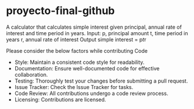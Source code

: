 # proyecto-final-github
A calculator that calculates simple interest given principal, annual rate of interest and time period in years.
Input:
   p, principal amount
   t, time period in years
   r, annual rate of interest
Output
   simple interest = p*t*r


Please consider the below factors while contributing Code 
- Style: Maintain a consistent code style for readability. 
- Documentation: Ensure well-documented code for effective collaboration. 
- Testing: Thoroughly test your changes before submitting a pull request. 
- Issue Tracker: Check the Issue Tracker for tasks. 
- Code Review: All contributions undergo a code review process. 
- Licensing: Contributions are licensed.
